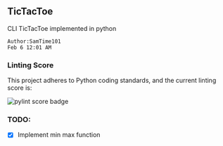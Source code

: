 ## TicTacToe

CLI TicTacToe implemented in python

```
Author:SamTime101
Feb 6 12:01 AM
```


### Linting Score

This project adheres to Python coding standards, and the current linting score is:

![pylint score badge](https://img.shields.io/badge/pylint-9.73%2F10-green)

### TODO:
- [x] Implement min max function
